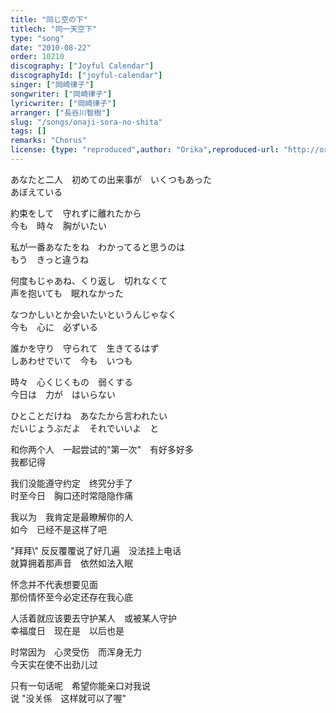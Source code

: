 ```yaml
---
title: "同じ空の下"
titlech: "同一天空下"
type: "song"
date: "2010-08-22"
order: 10210
discography: ["Joyful Calendar"]
discographyId: ["joyful-calendar"]
singer: ["岡崎律子"]
songwriter: ["岡崎律子"]
lyricwriter: ["岡崎律子"]
arranger: ["長谷川智樹"]
slug: "/songs/onaji-sora-no-shita"
tags: []
remarks: "Chorus"
license: {type: "reproduced",author: "Orika",reproduced-url: "http://orikamushi.myweb.hinet.net/",reproduced-website: "織歌蟲網站"}
---
```


あなたと二人　初めての出来事が　いくつもあった   
あぼえている   
  
約束をして　守れずに離れたから   
今も　時々　胸がいたい   
  
私が一番あなたをね　わかってると思うのは   
もう　きっと違うね   
  
何度もじゃあね、くり返し　切れなくて   
声を抱いても　眠れなかった   
  
なつかしいとか会いたいというんじゃなく   
今も　心に　必ずいる   
  
誰かを守り　守られて　生きてるはず   
しあわせでいて　今も　いつも   
  
時々　心くじくもの　弱くする   
今日は　力が　はいらない   
  
ひとことだけね　あなたから言われたい   
だいじょうぶだよ　それでいいよ　と  

<!-- 翻译 -->

和你两个人　一起尝试的"第一次"　有好多好多   
我都记得   
  
我们没能遵守约定　终究分手了   
时至今日　胸口还时常隐隐作痛   
  
我以为　我肯定是最瞭解你的人   
如今　已经不是这样了吧   
  
\"拜拜\\" 反反覆覆说了好几遍　没法挂上电话   
就算拥着那声音　依然如法入眠   
  
怀念并不代表想要见面   
那份情怀至今必定还存在我心底   
  
人活着就应该要去守护某人　或被某人守护   
幸福度日　现在是　以后也是   
  
时常因为　心灵受伤　而浑身无力   
今天实在使不出劲儿过   
  
只有一句话呢　希望你能亲口对我说   
说 "没关係　这样就可以了喔"
